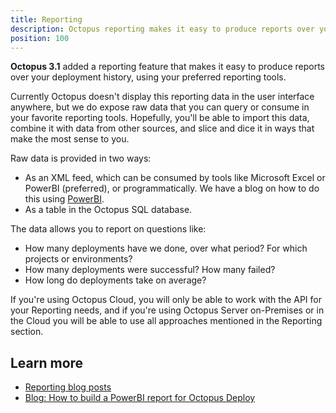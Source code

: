 ```yaml
---
title: Reporting
description: Octopus reporting makes it easy to produce reports over your deployment history, using your preferred reporting tools.
position: 100
---
```


**Octopus 3.1** added a reporting feature that makes it easy to produce reports over your deployment history, using your preferred reporting tools.

Currently Octopus doesn't display this reporting data in the user interface anywhere, but we do expose raw data that you can query or consume in your favorite reporting tools. Hopefully, you'll be able to import this data, combine it with data from other sources, and slice and dice it in ways that make the most sense to you.

Raw data is provided in two ways:

- As an XML feed, which can be consumed by tools like Microsoft Excel or PowerBI (preferred), or programmatically. We have a blog on how to do this using [PowerBI](https://octopus.com/blog/powerbi-report-for-octopus-deploy).
- As a table in the Octopus SQL database.

The data allows you to report on questions like:

- How many deployments have we done, over what period? For which projects or environments?
- How many deployments were successful? How many failed?
- How long do deployments take on average?

If you're using Octopus Cloud, you will only be able to work with the API for your Reporting needs, and if you're using Octopus Server on-Premises or in the Cloud you will be able to use all approaches mentioned in the Reporting section.

## Learn more

- [Reporting blog posts](https://octopus.com/blog/tag/reporting)
- [Blog: How to build a PowerBI report for Octopus Deploy](https://octopus.com/blog/powerbi-report-for-octopus-deploy)
